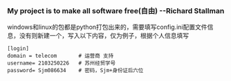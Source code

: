 ### My project is to make all software free(自由)  --Richard Stallman

windows和linux的包都是python打包出来的，需要填写config.ini配置文件信息，没有则新建一个，写入以下内容，仅为例子，根据个人信息填写
```
[login]
domain = telecom       # 运营商 支持
username= 2103250226   # 苏州经贸学号
password= Sjm086634    # 密码，Sjm+身份证后六位
```
